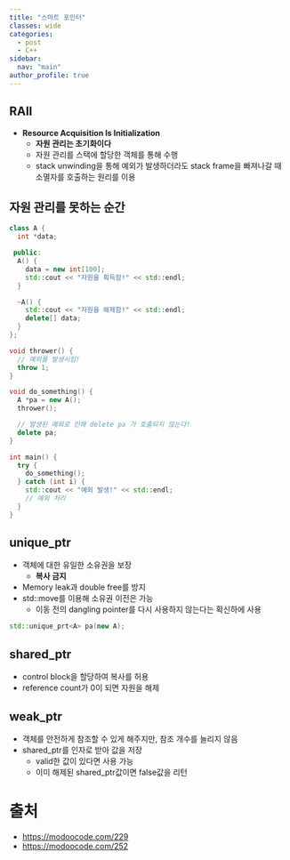 ```yaml
---
title: "스마트 포인터"
classes: wide
categories: 
  - post
  - C++
sidebar:
  nav: "main"
author_profile: true
---
```


## RAII
* **Resource Acquisition Is Initialization**
  * **자원 관리는 초기화이다**
  * 자원 관리를 스택에 할당한 객체를 통해 수행
  * stack unwinding을 통해 예외가 발생하더라도 stack frame을 빠져나갈 때 소멸자를 호출하는 원리를 이용

## 자원 관리를 못하는 순간

```c++
class A {
  int *data;

 public:
  A() {
    data = new int[100];
    std::cout << "자원을 획득함!" << std::endl;
  }

  ~A() {
    std::cout << "자원을 해제함!" << std::endl;
    delete[] data;
  }
};

void thrower() {
  // 예외를 발생시킴!
  throw 1;
}

void do_something() {
  A *pa = new A();
  thrower();

  // 발생된 예외로 인해 delete pa 가 호출되지 않는다!
  delete pa;
}

int main() {
  try {
    do_something();
  } catch (int i) {
    std::cout << "예외 발생!" << std::endl;
    // 예외 처리
  }
}
```

## unique_ptr
* 객체에 대한 유일한 소유권을 보장
  * **복사 금지**
* Memory leak과 double free를 방지
* std::move를 이용해 소유권 이전은 가능
  * 이동 전의 dangling pointer를 다시 사용하지 않는다는 확신하에 사용
```c++
std::unique_prt<A> pa(new A);
```

## shared_ptr
* control block을 할당하여 복사를 허용
* reference count가 0이 되면 자원을 해제

## weak_ptr
* 객체를 안전하게 참조할 수 있게 해주지만, 참조 개수를 늘리지 않음
* shared_ptr를 인자로 받아 값을 저장
  * valid한 값이 있다면 사용 가능
  * 이미 해제된 shared_ptr값이면 false값을 리턴

# 출처
* <https://modoocode.com/229>
* <https://modoocode.com/252>